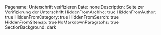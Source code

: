 Pagename: Unterschrift verifizieren
Date: none
Description: Seite zur Verifizierung der Unterschrift
HiddenFromArchive: true
HiddenFromAuthor: true
HiddenFromCategory: true
HiddenFromSearch: true
HiddenFromSitemap: true
NoMarkdownParagraphs: true
SectionBackground: dark
